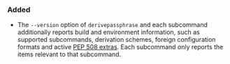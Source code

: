 ### Added

  - The `--version` option of `derivepassphrase` and each subcommand
    additionally reports build and environment information, such as
    supported subcommands, derivation schemes, foreign configuration formats
    and active [PEP 508 extras][PEP_508].  Each subcommand only reports the
    items relevant to that subcommand.

[PEP_508]: https://peps.python.org/pep-0508/
